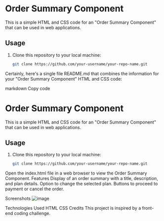 # Order Summary Component

This is a simple HTML and CSS code for an "Order Summary Component" that can be used in web applications.

## Usage

1. Clone this repository to your local machine:

   ```bash
   git clone https://github.com/your-username/your-repo-name.git


Certainly, here's a single file README.md that combines the information for your "Order Summary Component" HTML and CSS code:

markdown
Copy code
# Order Summary Component

This is a simple HTML and CSS code for an "Order Summary Component" that can be used in web applications.

## Usage

1. Clone this repository to your local machine:

   ```bash
   git clone https://github.com/your-username/your-repo-name.git

Open the index.html file in a web browser to view the Order Summary Component.
Features
Display of an order summary with a title, description, and plan details.
Option to change the selected plan.
Buttons to proceed to payment or cancel the order.


Screenshots
![image](https://github.com/sanjay-k-j/order_summary_component/assets/79088504/aa8dd1e3-d3a7-4bdc-bd9b-d1f4ad425b7b)


Technologies Used
HTML
CSS
Credits
This project is inspired by a front-end coding challenge.
